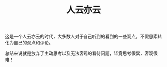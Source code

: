 ﻿---
layout: post
title: 人云亦云
category: 杂谈
description: 观评论小感
---
这是一个人云亦云的时代，大多数人对于自己听到的看到的一些观点，不假思索转化为自己的观点和评论。

总结来说就是放弃了主动思考以及无法客观的看待问题，毕竟思考很累，客观很难！